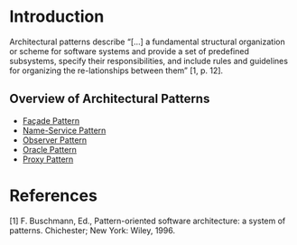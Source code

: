 # Introduction

Architectural patterns describe “[…] a fundamental structural organization or scheme for software systems and provide a set of predefined subsystems, specify their responsibilities, and include rules and guidelines for organizing the re-lationships between them” [1, p. 12].

## Overview of Architectural Patterns

* [Façade Pattern](Façade%20Pattern/README.md)
* [Name-Service Pattern](Name-Service%20Pattern/README.md)
* [Observer Pattern](Observer%20Pattern/README.md)
* [Oracle Pattern](Oracle%20Pattern/README.md)
* [Proxy Pattern](Proxy%20Pattern/README.md)

# References
[1] F. Buschmann, Ed., Pattern-oriented software architecture: a system of patterns. Chichester; New York: Wiley, 1996.
